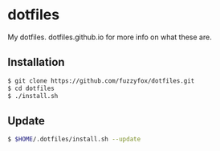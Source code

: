 # dotfiles

My dotfiles. dotfiles.github.io for more info on what these are.

## Installation

```bash
$ git clone https://github.com/fuzzyfox/dotfiles.git
$ cd dotfiles
$ ./install.sh
```

## Update

```bash
$ $HOME/.dotfiles/install.sh --update
```
